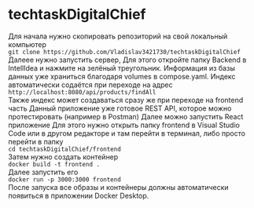 # techtaskDigitalChief
Для начала нужно скопировать репозиторий на свой локальный компьютер<br>
```git clone https://github.com/Vladislav3421730/techtaskDigitalChief```<br>
Далеее нужно запустить сервер, Для этого откройте папку Backend в IntellIdea и нажмите на зелёный треугольник.
Информация из базы данных уже храниться благодаря volumes в compose.yaml.
Индекс автоматически содаётся при переходе на адрес<br>
```http://localhost:8080/api/products/findAll```<br>
Также индекс может создаваться сразу же при переходе на frontend часть
Данный приложение уже готовое REST API, которое можно протестировать (например в Postman)
Далее можно запустить React приложение
Для этого нужно открыть папку frontend в Visual Studio Code или в другом редакторе и там перейти в терминал,
либо просто перейти в папку<br>
```cd techtaskDigitalChief/frontend```<br>
Затем нужно создать контейнер<br>
```docker build -t frontend .```<br>
Далее запустить его<br>
```docker run -p 3000:3000 frontend```<br>
После запуска все образы и контейнеры должны автоматически появиться в приложении Docker Desktop.

